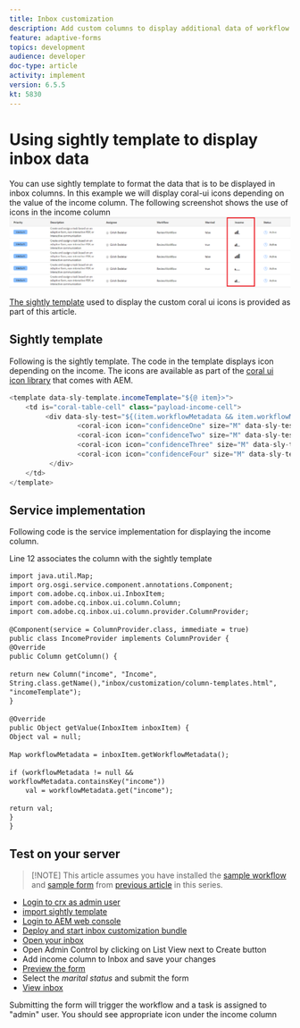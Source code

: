 ```yaml
---
title: Inbox customization
description: Add custom columns to display additional data of workflow using sightly template
feature: adaptive-forms
topics: development
audience: developer
doc-type: article
activity: implement
version: 6.5.5
kt: 5830
---
```


# Using sightly template to display inbox data

You can use sightly template to format the data that is to be displayed in inbox columns. In this example we will display coral-ui icons depending on the value of the income column. The following screenshot shows the use of icons in the income column
![income-icons](assets/income-column.PNG)

[The sightly template](assets/sightly-template.zip) used to display the custom coral ui icons is provided as part of this article.

## Sightly template

Following is the sightly template. The code in the template displays icon depending on the income. The icons are available as part of the [coral ui icon library](https://helpx.adobe.com/experience-manager/6-3/sites/developing/using/reference-materials/coral-ui/coralui3/Coral.Icon.html#availableIcons) that comes with AEM.

```java
<template data-sly-template.incomeTemplate="${@ item}>">
    <td is="coral-table-cell" class="payload-income-cell">
         <div data-sly-test="${(item.workflowMetadata && item.workflowMetadata.income)}" data-sly-set.income ="${item.workflowMetadata.income}">
                 <coral-icon icon="confidenceOne" size="M" data-sly-test="${income >=0 && income <10000}"></coral-icon>
                 <coral-icon icon="confidenceTwo" size="M" data-sly-test="${income >=10000 && income <100000}"></coral-icon>
                 <coral-icon icon="confidenceThree" size="M" data-sly-test="${income >=100000 && income <500000}"></coral-icon>
                 <coral-icon icon="confidenceFour" size="M" data-sly-test="${income >=500000}"></coral-icon>
          </div>
    </td>
</template>


```

## Service implementation

Following code is the service implementation for displaying the income column.

Line 12 associates the column with the sightly template

```java{.line-numbers}
import java.util.Map;
import org.osgi.service.component.annotations.Component;
import com.adobe.cq.inbox.ui.InboxItem;
import com.adobe.cq.inbox.ui.column.Column;
import com.adobe.cq.inbox.ui.column.provider.ColumnProvider;

@Component(service = ColumnProvider.class, immediate = true)
public class IncomeProvider implements ColumnProvider {
@Override
public Column getColumn() {

return new Column("income", "Income", String.class.getName(),"inbox/customization/column-templates.html", "incomeTemplate");
}

@Override
public Object getValue(InboxItem inboxItem) {
Object val = null;

Map workflowMetadata = inboxItem.getWorkflowMetadata();

if (workflowMetadata != null && workflowMetadata.containsKey("income"))
    val = workflowMetadata.get("income");

return val;
}
}

```

## Test on your server

>[!NOTE] This article assumes you have installed the [sample workflow](assets/review-workflow.zip) and [sample form](assets/snap-form.zip) from [previous article](https://docs.adobe.com/content/help/en/experience-manager-learn/forms/inbox-customization/add-married-column.md) in this series.

* [Login to crx as admin user](http://localhost:4502/crx/de/index.jsp)
* [import sightly template](assets/sightly-template.zip)
* [Login to AEM web console](http://localhost:4502/system/console/bundles)
* [Deploy and start inbox customization bundle](assets/income-column-customization.jar)
* [Open your inbox](http://localhost:4502/aem/inbox)
* Open Admin Control by clicking on List View next to Create button
* Add income column to Inbox and save your changes
* [Preview the form](http://localhost:4502/content/dam/formsanddocuments/snapform/jcr:content?wcmmode=disabled)
* Select the _marital status_ and submit the form 
* [View inbox](http://localhost:4502/aem/inbox)

Submitting the form will trigger the workflow and a task is assigned to "admin" user. You should see appropriate icon under the income column











